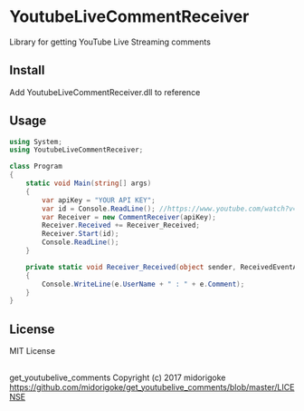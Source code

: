 # YoutubeLiveCommentReceiver
Library for getting YouTube Live Streaming comments

## Install
Add YoutubeLiveCommentReceiver.dll to reference

## Usage
```csharp
using System;
using YoutubeLiveCommentReceiver;

class Program
{
    static void Main(string[] args)
    {
        var apiKey = "YOUR API KEY";
        var id = Console.ReadLine(); //https://www.youtube.com/watch?v={id}
        var Receiver = new CommentReceiver(apiKey);
        Receiver.Received += Receiver_Received;
        Receiver.Start(id);
        Console.ReadLine();
    }

    private static void Receiver_Received(object sender, ReceivedEventArgs e)
    {
        Console.WriteLine(e.UserName + " : " + e.Comment);
    }
}
```

## License
MIT License

##
get_youtubelive_comments Copyright (c) 2017 midorigoke https://github.com/midorigoke/get_youtubelive_comments/blob/master/LICENSE
